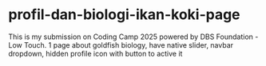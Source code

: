 # profil-dan-biologi-ikan-koki-page
This is my submission on Coding Camp 2025 powered by DBS Foundation - Low Touch. 
1 page about goldfish biology, have native slider, navbar dropdown, hidden profile icon with button to active it
